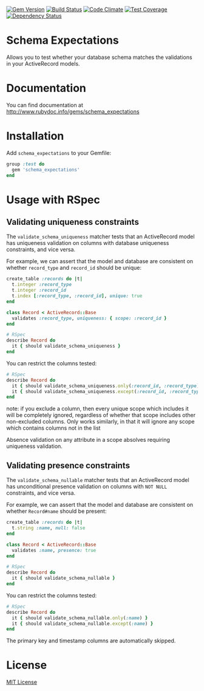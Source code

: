 [![Gem Version](https://badge.fury.io/rb/schema_expectations.svg)](https://rubygems.org/gems/schema_expectations)
[![Build Status](https://travis-ci.org/emma-borhanian/schema_expectations.svg?branch=master)](https://travis-ci.org/emma-borhanian/schema_expectations)
[![Code Climate](https://codeclimate.com/github/emma-borhanian/schema_expectations/badges/gpa.svg)](https://codeclimate.com/github/emma-borhanian/schema_expectations)
[![Test Coverage](https://codeclimate.com/github/emma-borhanian/schema_expectations/badges/coverage.svg)](https://codeclimate.com/github/emma-borhanian/schema_expectations)
[![Dependency Status](https://gemnasium.com/emma-borhanian/schema_expectations.svg)](https://gemnasium.com/emma-borhanian/schema_expectations)

# Schema Expectations

Allows you to test whether your database schema matches the validations in your ActiveRecord models.

# Documentation

You can find documentation at http://www.rubydoc.info/gems/schema_expectations

# Installation

Add `schema_expectations` to your Gemfile:

```ruby
group :test do
  gem 'schema_expectations'
end
```

# Usage with RSpec

## Validating uniqueness constraints

The `validate_schema_uniqueness` matcher tests that an ActiveRecord model
has uniqueness validation on columns with database uniqueness constraints,
and vice versa.

For example, we can assert that the model and database are consistent
on whether `record_type` and `record_id` should be unique:

```ruby
create_table :records do |t|
  t.integer :record_type
  t.integer :record_id
  t.index [:record_type, :record_id], unique: true
end

class Record < ActiveRecord::Base
  validates :record_type, uniqueness: { scope: :record_id }
end

# RSpec
describe Record do
  it { should validate_schema_uniqueness }
end
```

You can restrict the columns tested:

```ruby
# RSpec
describe Record do
  it { should validate_schema_uniqueness.only(:record_id, :record_type) }
  it { should validate_schema_uniqueness.except(:record_id, :record_type) }
end
```

note: if you exclude a column, then every unique scope which includes it will be completely ignored,
regardless of whether that scope includes other non-excluded columns. Only works similarly, in
that it will ignore any scope which contains columns not in the list

Absence validation on any attribute in a scope absolves requiring uniqueness validation.

## Validating presence constraints

The `validate_schema_nullable` matcher tests that an ActiveRecord model
has unconditional presence validation on columns with `NOT NULL` constraints,
and vice versa.

For example, we can assert that the model and database are consistent
on whether `Record#name` should be present:

```ruby
create_table :records do |t|
  t.string :name, null: false
end

class Record < ActiveRecord::Base
  validates :name, presence: true
end

# RSpec
describe Record do
  it { should validate_schema_nullable }
end
```

You can restrict the columns tested:

```ruby
# RSpec
describe Record do
  it { should validate_schema_nullable.only(:name) }
  it { should validate_schema_nullable.except(:name) }
end
```

The primary key and timestamp columns are automatically skipped.

# License

[MIT License](MIT-LICENSE)
